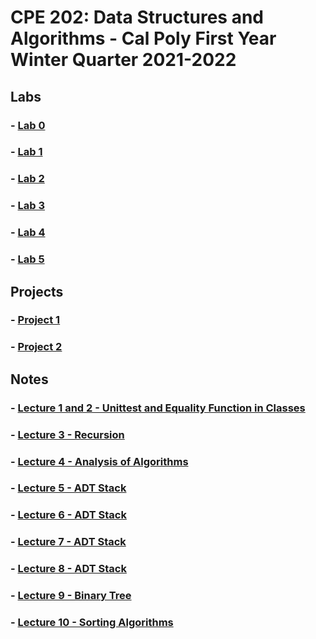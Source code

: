 # CPE 202: Data Structures and Algorithms - Cal Poly First Year Winter Quarter 2021-2022

## Labs
### - [Lab 0](https://github.com/cpe202Winter2022/lab0-ishaansathaye)
### - [Lab 1](https://github.com/cpe202Winter2022/lab1-ishaansathaye)
### - [Lab 2](https://github.com/cpe202Winter2022/lab2-ishaansathaye)
### - [Lab 3](https://github.com/cpe202Winter2022/lab3-ishaansathaye)
### - [Lab 4](https://github.com/cpe202Winter2022/lab4-ishaansathaye)
### - [Lab 5](https://github.com/cpe202Winter2022/lab5-ishaansathaye)

## Projects
### - [Project 1](https://github.com/cpe202Winter2022/p1-ishaansathaye)
### - [Project 2](https://github.com/cpe202Winter2022/p2-ishaansathaye)

## Notes
### - [Lecture 1 and 2 - Unittest and Equality Function in Classes](unittesting_equality.ipynb)
### - [Lecture 3 - Recursion](recursion.ipynb)
### - [Lecture 4 - Analysis of Algorithms](analysis_algorithms.ipynb)
### - [Lecture 5 - ADT Stack](adt_stack.ipynb)
### - [Lecture 6 - ADT Stack](adt_queue.ipynb)
### - [Lecture 7 - ADT Stack](adt_list.ipynb)
### - [Lecture 8 - ADT Stack](doubly_linked_list.ipynb)
### - [Lecture 9 - Binary Tree](tree.ipynb)
### - [Lecture 10 - Sorting Algorithms](sorting.ipynb)